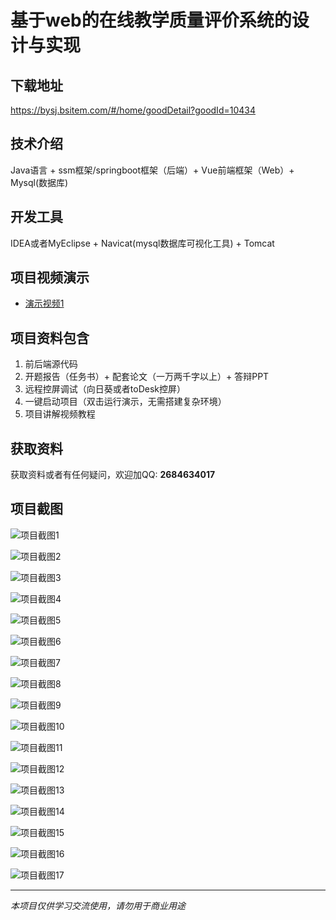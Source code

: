 # 基于web的在线教学质量评价系统的设计与实现

## 下载地址
https://bysj.bsitem.com/#/home/goodDetail?goodId=10434

## 技术介绍
Java语言 + ssm框架/springboot框架（后端）+ Vue前端框架（Web）+ Mysql(数据库)

## 开发工具
IDEA或者MyEclipse + Navicat(mysql数据库可视化工具) + Tomcat

## 项目视频演示
- [演示视频1](https://graduation-images.oss-cn-beijing.aliyuncs.com/videos/828%E5%A5%97ssm%E5%BD%95%E5%83%8F/10434_ssm278%E5%9F%BA%E4%BA%8Eweb%E7%9A%84%E5%9C%A8%E7%BA%BF%E6%95%99%E5%AD%A6%E8%B4%A8%E9%87%8F%E8%AF%84%E4%BB%B7%E7%B3%BB%E7%BB%9F%E7%9A%84%E8%AE%BE%E8%AE%A1%E4%B8%8E%E5%AE%9E%E7%8E%B0%2Bvue%E5%BD%95%E5%83%8F.mp4)

## 项目资料包含
1. 前后端源代码
2. 开题报告（任务书）+ 配套论文（一万两千字以上）+ 答辩PPT
3. 远程控屏调试（向日葵或者toDesk控屏）
4. 一键启动项目（双击运行演示，无需搭建复杂环境）
5. 项目讲解视频教程

## 获取资料
获取资料或者有任何疑问，欢迎加QQ: **2684634017**

## 项目截图
![项目截图1](https://graduation-images.oss-cn-beijing.aliyuncs.com/图片/10434/毕设论坛项目主图.jpg)

![项目截图2](https://graduation-images.oss-cn-beijing.aliyuncs.com/图片/10434/1.png)

![项目截图3](https://graduation-images.oss-cn-beijing.aliyuncs.com/图片/10434/2.png)

![项目截图4](https://graduation-images.oss-cn-beijing.aliyuncs.com/图片/10434/3.png)

![项目截图5](https://graduation-images.oss-cn-beijing.aliyuncs.com/图片/10434/4.png)

![项目截图6](https://graduation-images.oss-cn-beijing.aliyuncs.com/图片/10434/5.png)

![项目截图7](https://graduation-images.oss-cn-beijing.aliyuncs.com/图片/10434/6.png)

![项目截图8](https://graduation-images.oss-cn-beijing.aliyuncs.com/图片/10434/7.png)

![项目截图9](https://graduation-images.oss-cn-beijing.aliyuncs.com/图片/10434/8.png)

![项目截图10](https://graduation-images.oss-cn-beijing.aliyuncs.com/图片/10434/9.png)

![项目截图11](https://graduation-images.oss-cn-beijing.aliyuncs.com/图片/10434/10.png)

![项目截图12](https://graduation-images.oss-cn-beijing.aliyuncs.com/图片/10434/11.png)

![项目截图13](https://graduation-images.oss-cn-beijing.aliyuncs.com/图片/10434/12.png)

![项目截图14](https://graduation-images.oss-cn-beijing.aliyuncs.com/图片/10434/13.png)

![项目截图15](https://graduation-images.oss-cn-beijing.aliyuncs.com/图片/10434/14.png)

![项目截图16](https://graduation-images.oss-cn-beijing.aliyuncs.com/图片/10434/15.png)

![项目截图17](https://graduation-images.oss-cn-beijing.aliyuncs.com/图片/10434/16.png)

---
*本项目仅供学习交流使用，请勿用于商业用途*
